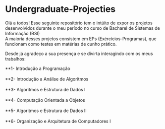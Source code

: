 # Undergraduate-Projecties

Olá a todos!
Esse seguinte repositório tem o intúito de expor os projetos desenvolvidos durante o meu período no curso de Bacharel de Sistemas de Informação (BSI)<br>
A maioria desses projetos consistem em EPs (Exércícios-Programas), que funcionam como testes em matérias de cunho prático.<br>

Desde já agradeço a sua presença e se divirta interagindo com os meus trabalhos:

**1- Introdução a Programação
<br>
<br>
**2- Introdução a Análise de Algoritmos
<br>
<br>
**3- Algoritmos e Estrutura de Dados I
<br>
<br>
**4- Computação Orientada a Objetos
<br>
<br>
**5- Algoritmos e Estrutura de Dados II
<br>
<br>
**6- Organização e Arquitetura de Computadores I
